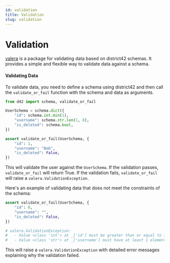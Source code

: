 ```yaml
---
id: validation
title: Validation
slug: validation
---
```

# Validation

[valera](https://pypi.org/project/valera/) is a package for validating data based on district42 schemas. It provides a simple and flexible way to validate data against a schema.

#### Validating Data

To validate data, you need to define a schema using district42 and then call the `validate_or_fail` function with the schema and data as arguments.

```python
from d42 import schema, validate_or_fail

UserSchema = schema.dict({
    "id": schema.int.min(1),
    "username": schema.str.len(1, 8),
    "is_deleted": schema.bool,
})

assert validate_or_fail(UserSchema, {
    "id": 1,
    "username": "Bob",
    "is_deleted": False,
})
```

This will validate the user against the `UserSchema`. If the validation passes, `validate_or_fail` will return True. If the validation fails, `validate_or_fail` will raise a `valera.ValidationException`.

Here's an example of validating data that does not meet the constraints of the schema:

```python
assert validate_or_fail(UserSchema, {
    "id": 0,
    "username": "",
    "is_deleted": False,
})

# valera.ValidationException:
#   - Value <class 'int'> at _['id'] must be greater than or equal to 1, but 0 given
#   - Value <class 'str'> at _['username'] must have at least 1 element, but it has 0 elements
```

This will raise a `valera.ValidationException` with detailed error messages explaining why the validation failed.
